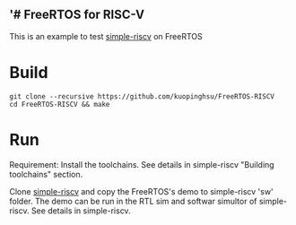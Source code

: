 '# FreeRTOS for RISC-V
------------------------------------------------------------
This is an example to test <A Href="https://github.com/kuopinghsu/simple-riscv">simple-riscv</A> on FreeRTOS

# Build

    git clone --recursive https://github.com/kuopinghsu/FreeRTOS-RISCV
    cd FreeRTOS-RISCV && make

# Run

Requirement: Install the toolchains. See details in simple-riscv "Building toolchains" section.

Clone <A Href="https://github.com/kuopinghsu/simple-riscv">simple-riscv</A> and copy the FreeRTOS's demo to simple-riscv 'sw' folder. The demo can be run in the RTL sim and softwar simultor of simple-riscv. See details in simple-riscv.

